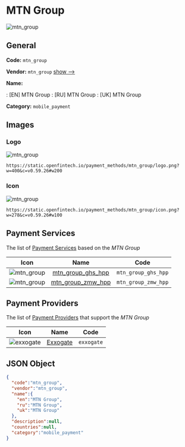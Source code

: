
# MTN Group 
![mtn_group](https://static.openfintech.io/payment_methods/mtn_group/logo.png?w=400&c=v0.59.26#w200)  

## General 
**Code:** `mtn_group` 
 
**Vendor:** `mtn_group` [show -->](/vendors/mtn_group/) 
 
**Name:** 
 
:	[EN] MTN Group 
:	[RU] MTN Group 
:	[UK] MTN Group 
 
**Category:** `mobile_payment` 
 

## Images 

### Logo 
![mtn_group](https://static.openfintech.io/payment_methods/mtn_group/logo.png?w=400&c=v0.59.26#w200)  

```
https://static.openfintech.io/payment_methods/mtn_group/logo.png?w=400&c=v0.59.26#w200
```  

### Icon 
![mtn_group](https://static.openfintech.io/payment_methods/mtn_group/icon.png?w=278&c=v0.59.26#w100)  

```
https://static.openfintech.io/payment_methods/mtn_group/icon.png?w=278&c=v0.59.26#w100
```  

## Payment Services 
 
The list of [Payment Services](/payment-services/) based on the _MTN Group_ 

|Icon|Name|Code| 
|:---:|:---:|:---:| 
|![mtn_group](https://static.openfintech.io/payment_methods/mtn_group/icon.png?w=278&c=v0.59.26#w100) |[mtn_group_ghs_hpp](/payment-services/mtn_group_ghs_hpp/)|`mtn_group_ghs_hpp`| 
|![mtn_group](https://static.openfintech.io/payment_methods/mtn_group/icon.png?w=278&c=v0.59.26#w100) |[mtn_group_zmw_hpp](/payment-services/mtn_group_zmw_hpp/)|`mtn_group_zmw_hpp`| 
 

## Payment Providers 
 
The list of [Payment Providers](/payment-providers/) that support the _MTN Group_ 

|Icon|Name|Code| 
|:---:|:---:|:---:| 
|![exxogate](https://static.openfintech.io/payment_providers/exxogate/icon.svg?w=278&c=v0.59.26#w100) |[Exxogate](/payment-providers/exxogate/)|`exxogate`| 
 

## JSON Object 

```json
{
  "code":"mtn_group",
  "vendor":"mtn_group",
  "name":{
    "en":"MTN Group",
    "ru":"MTN Group",
    "uk":"MTN Group"
  },
  "description":null,
  "countries":null,
  "category":"mobile_payment"
}
```  
